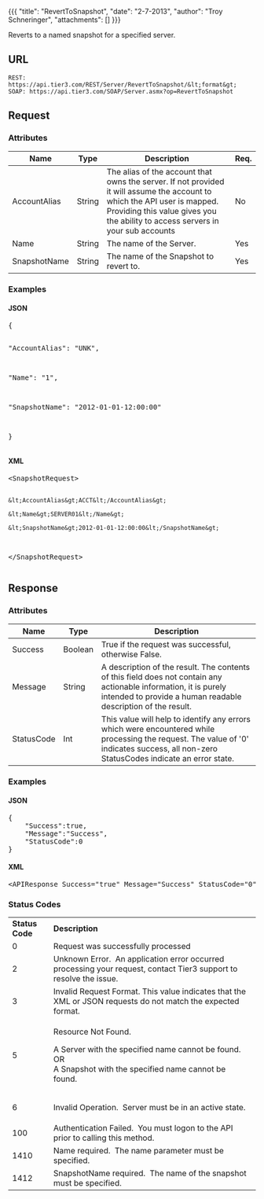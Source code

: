 {{{
  "title": "RevertToSnapshot",
  "date": "2-7-2013",
  "author": "Troy Schneringer",
  "attachments": []
}}}

Reverts to a named snapshot for a specified server.

## URL

    REST: https://api.tier3.com/REST/Server/RevertToSnapshot/&lt;format&gt;
    SOAP: https://api.tier3.com/SOAP/Server.asmx?op=RevertToSnapshot

## Request
### Attributes
<table>
    <thead>
    <tr>
      <th>Name</th>
      <th>Type</th>
      <th>Description</th>
      <th>Req.</th>
    </tr>
  </thead>
  <tbody>
    <tr>
      <td>AccountAlias</td>
      <td>String</td>
      <td>The alias of the account that owns the server. If not provided it will assume the account to which the API user is mapped. Providing this value gives you the ability to access servers in your sub accounts</td>
      <td>No</td>
    </tr>
    <tr>
      <td>Name</td>
      <td>String</td>
      <td>The name of the Server.</td>
      <td>Yes</td>
    </tr>
    <tr>
      <td>SnapshotName</td>
      <td>String</td>
      <td>The name of the Snapshot to revert to.</td>
      <td>Yes</td>
    </tr>
  </tbody>
</table>

### Examples
<h4>JSON</h4>
<pre>{

  "AccountAlias": "UNK",

  "Name": "1",

  "SnapshotName": "2012-01-01-12:00:00"

}</pre>
<h4>XML</h4>
<pre>&lt;SnapshotRequest&gt;

    &lt;AccountAlias&gt;ACCT&lt;/AccountAlias&gt;

    &lt;Name&gt;SERVER01&lt;/Name&gt;

    &lt;SnapshotName&gt;2012-01-01-12:00:00&lt;/SnapshotName&gt;

&lt;/SnapshotRequest&gt;</pre>

## Response
### Attributes
<table>
  <thead>
  <tr>
    <th>Name</th>
    <th>Type</th>
    <th>Description</th>
  </tr>
</thead>
<tbody>
    <tr>
      <td>Success</td>
      <td>Boolean</td>
      <td>True if the request was successful, otherwise False.</td>
    </tr>
    <tr>
      <td>Message</td>
      <td>String</td>
      <td>A description of the result. The contents of this field does not contain any actionable information, it is purely intended to provide a human readable description of the result.</td>
    </tr>
    <tr>
      <td>StatusCode</td>
      <td>Int</td>
      <td>This value will help to identify any errors which were encountered while processing the request. The value of '0' indicates success, all non-zero StatusCodes indicate an error state.</td>
    </tr>
  </tbody>
</table>

### Examples

<h4>JSON</h4>
<pre>{<br />    "Success":true,<br />    "Message":"Success",<br />    "StatusCode":0<br />}</pre>

<h4>XML</h4>
<pre>&lt;APIResponse Success="true" Message="Success" StatusCode="0"/&gt;</pre>

### Status Codes

<table>
  <tbody>
    <tr>
      <td><strong>Status Code</strong>
      </td>
      <td><strong>Description</strong>
      </td>
    </tr>
    <tr>
      <td>0</td>
      <td>Request was successfully processed</td>
    </tr>
    <tr>
      <td>2</td>
      <td>Unknown Error. &nbsp;An application error occurred processing your request, contact Tier3 support to resolve the issue.</td>
    </tr>
    <tr>
      <td>3</td>
      <td>Invalid Request Format. This value indicates that the XML or JSON requests do not match the expected format.</td>
    </tr>
    <tr>
      <td>5</td>
      <td>
        <p>Resource Not Found. &nbsp;</p>
        <p>A Server with the specified name cannot be found.
          <br />OR
          <br />A Snapshot with the specified name cannot be found.&nbsp;</p>
      </td>
    </tr>
    <tr>
      <td>6</td>
      <td>
        <p>Invalid Operation. &nbsp;Server must be in an active state.</p>
      </td>
    </tr>
    <tr>
      <td>100</td>
      <td>Authentication Failed. &nbsp;You must logon to the API prior to calling this method.</td>
    </tr>
    <tr>
      <td>1410</td>
      <td>Name required. &nbsp;The name parameter must be specified.</td>
    </tr>
    <tr>
      <td>1412</td>
      <td>SnapshotName required. &nbsp;The name of the snapshot must be specified.</td>
    </tr>
  </tbody>
</table>